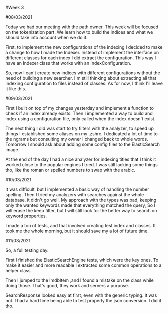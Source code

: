 #Week 3

#08/03/2021

Today we had our meeting with the path owner. 
This week will be focused on the tokenization part.
We learn how to build the indices and what we should take into account when we do it.

First, to implement the new configurations of the indexing I decided to make a change to how I made the Indexer.
Instead of implement the interface on different classes for each index I did extract the configuration.
This way I have an Indexer class that works with an IndexConfiguration.

So, now I can't create new indices with different configurations without the need of building a new searcher.
I'm still thinking about extracting all that indexing configuration to files instead of classes.
As for now, I think I'll leave it like this.

#09/03/2021

First I built on top of my changes yesterday and implement a function to check if an index already exists.
Then I implemented a way to build and index using a configuration file, only called when the index doesn't exist.

The next thing I did was start to try filters with the analyzer, 
to speed up things I established some aliases on my .zshrc.
I dedicated a lot of time to the ngrams but consulting my owner I changed back to whole words.
Tomorrow I should ask about adding some config files to the ElasticSearch image.

At the end of the day I had a nice analyzer for indexing titles that I think it worked close to the popular engines I tried.
I was still lacking some things tho, like the roman or spelled numbers to swap with the arabic.

#10/03/2021

It was difficult, but I implemented a basic way of handling the number spelling.
Then I tried my analyzers with searches against the whole database, it didn't go well.
My approach with the types was bad, keeping only the wanted keywords made that everything matched the query,
So I will erase the keep filter, but I will still look for the better way to search on keyword properties.

I made a ton of tests, and that involved creating test index and classes.
It took me the whole morning, but it should save my a lot of future time.

#11/03/2021

So, a full testing day. 

First I finished the ElasticSearchEngine tests, which were the key ones.
To make it easier and more readable I extracted some common operations to a helper class.

Then I jumped to the ImdbItem ,and I found a mistake on the class while doing those.
That's good, they work and servers a purpose.

SearchResponse looked easy at first, even with the generic typing. It was not.
I had a hard time being able to test properly the json conversion. I did it tho.

